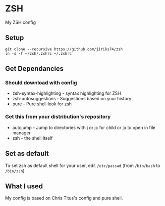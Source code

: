 # ZSH
My ZSH config

## Setup
```
git clone --recursive https://github.com/jiriks74/zsh
ln -s -f ~/zsh/.zshrc ~/.zshrc
```

## Get Dependancies
### Should download with config
  - zsh-syntax-highlighting - syntax highlighting for ZSH
  - zsh-autosuggestions - Suggestions based on your history
  - pure - Pure shell look for zsh
### Get this from your distribution's repository
  - autojump - Jump to directories with j or jc for child or jo to open in file manager
  - zsh - the shell itself

## Set as default
To set zsh as default shell for your user, edit `/etc/passwd` (from `/bin/bash` to `/bin/zsh`)

## What I used
My config is based on Chris Titus's config and pure shell.
